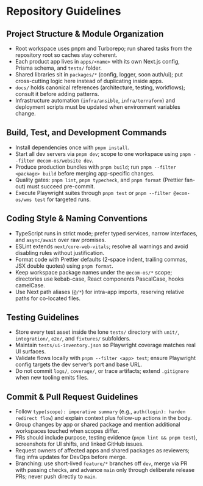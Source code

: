 # Repository Guidelines

## Project Structure & Module Organization
- Root workspace uses pnpm and Turborepo; run shared tasks from the repository root so caches stay coherent.
- Each product app lives in `apps/<name>` with its own Next.js config, Prisma schema, and `tests/` folder.
- Shared libraries sit in `packages/*` (config, logger, soon auth/ui); put cross-cutting logic here instead of duplicating inside apps.
- `docs/` holds canonical references (architecture, testing, workflows); consult it before adding patterns.
- Infrastructure automation (`infra/ansible`, `infra/terraform`) and deployment scripts must be updated when environment variables change.

## Build, Test, and Development Commands
- Install dependencies once with `pnpm install`.
- Start all dev servers via `pnpm dev`; scope to one workspace using `pnpm --filter @ecom-os/website dev`.
- Produce production bundles with `pnpm build`; run `pnpm --filter <package> build` before merging app-specific changes.
- Quality gates: `pnpm lint`, `pnpm typecheck`, and `pnpm format` (Prettier fan-out) must succeed pre-commit.
- Execute Playwright suites through `pnpm test` or `pnpm --filter @ecom-os/wms test` for targeted runs.

## Coding Style & Naming Conventions
- TypeScript runs in strict mode; prefer typed services, narrow interfaces, and `async/await` over raw promises.
- ESLint extends `next/core-web-vitals`; resolve all warnings and avoid disabling rules without justification.
- Format code with Prettier defaults (2-space indent, trailing commas, JSX double quotes) using `pnpm format`.
- Keep workspace package names under the `@ecom-os/*` scope; directories use kebab-case, React components PascalCase, hooks camelCase.
- Use Next path aliases (`@/*`) for intra-app imports, reserving relative paths for co-located files.

## Testing Guidelines
- Store every test asset inside the lone `tests/` directory with `unit/`, `integration/`, `e2e/`, and `fixtures/` subfolders.
- Maintain `tests/ui-inventory.json` so Playwright coverage matches real UI surfaces.
- Validate flows locally with `pnpm --filter <app> test`; ensure Playwright config targets the dev server’s port and base URL.
- Do not commit `logs/`, `coverage/`, or trace artifacts; extend `.gitignore` when new tooling emits files.

## Commit & Pull Request Guidelines
- Follow `type(scope): imperative summary` (e.g., `auth(login): harden redirect flow`) and explain context plus follow-up actions in the body.
- Group changes by app or shared package and mention additional workspaces touched when scopes differ.
- PRs should include purpose, testing evidence (`pnpm lint && pnpm test`), screenshots for UI shifts, and linked GitHub issues.
- Request owners of affected apps and shared packages as reviewers; flag infra updates for DevOps before merge.
- Branching: use short-lived `feature/*` branches off `dev`, merge via PR with passing checks, and advance `main` only through deliberate release PRs; never push directly to `main`.
